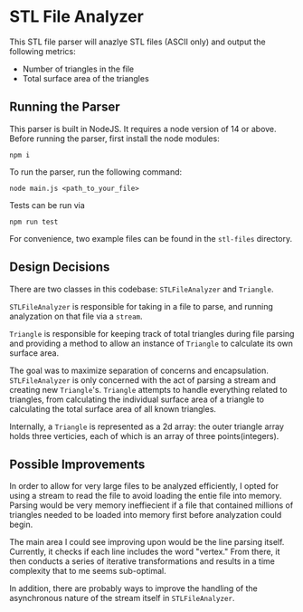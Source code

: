 # STL File Analyzer

This STL file parser will anazlye STL files (ASCII only) and output the following metrics:

- Number of triangles in the file
- Total surface area of the triangles

## Running the Parser

This parser is built in NodeJS. It requires a node version of 14 or above. Before running the parser, first install the node modules:

```
npm i
```

To run the parser, run the following command:

```
node main.js <path_to_your_file>
```

Tests can be run via

```
npm run test
```

For convenience, two example files can be found in the `stl-files` directory.

## Design Decisions

There are two classes in this codebase: `STLFileAnalyzer` and `Triangle`.

`STLFileAnalyzer` is responsible for taking in a file to parse, and running analyzation on that file via a `stream`.

`Triangle` is responsible for keeping track of total triangles during file parsing and providing a method to allow an instance of `Triangle` to calculate its own surface area.

The goal was to maximize separation of concerns and encapsulation. `STLFileAnalyzer` is only concerned with the act of parsing a stream and creating new `Triangle`'s. `Triangle` attempts to handle everything related to triangles, from calculating the individual surface area of a triangle to calculating the total surface area of all known triangles.

Internally, a `Triangle` is represented as a 2d array: the outer triangle array holds three verticies, each of which is an array of three points(integers).

## Possible Improvements

In order to allow for very large files to be analyzed efficiently, I opted for using a stream to read the file to avoid loading the entie file into memory. Parsing would be very memory ineffiecient if a file that contained millions of triangles needed to be loaded into memory first before analyzation could begin.

The main area I could see improving upon would be the line parsing itself. Currently, it checks if each line includes the word "vertex." From there, it then conducts a series of iterative transformations and results in a time complexity that to me seems sub-optimal.

In addition, there are probably ways to improve the handling of the asynchronous nature of the stream itself in `STLFileAnalyzer`.
